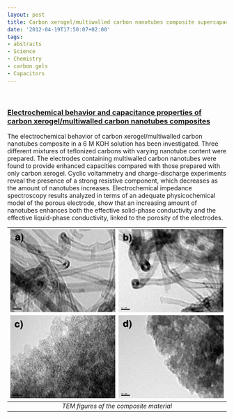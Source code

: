 ```yaml
---
layout: post
title: Carbon xerogel/multiwalled carbon nanotubes composite supercapacitors
date: '2012-04-19T17:50:07+02:00'
tags:
- abstracts
- Science
- Chemistry
- carbon gels
- Capacitors
---
```

 ![]()  

### [Electrochemical behavior and capacitance properties of carbon xerogel/multiwalled carbon nanotubes composites](http://dx.doi.org/10.1007/s10008-011-1487-4)

The electrochemical behavior of carbon xerogel/multiwalled carbon nanotubes composite in a 6 M KOH solution has been investigated. Three different mixtures of teflonized carbons with varying nanotube content were prepared. The electrodes containing multiwalled carbon nanotubes were found to provide enhanced capacities compared with those prepared with only carbon xerogel. Cyclic voltammetry and charge-discharge experiments reveal the presence of a strong resistive component, which decreases as the amount of nanotubes increases. Electrochemical impedance spectroscopy results analyzed in terms of an adequate physicochemical model of the porous electrode, show that an increasing amount of nanotubes enhances both the effective solid-phase conductivity and the effective liquid-phase conductivity, linked to the porosity of the electrodes.

| ![](/imgs/m29tbj1pSn1rsb0g7o1_1280.png)|
|:--:|
|*TEM figures of the composite material*|
